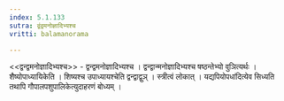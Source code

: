 ```yaml
---
index: 5.1.133
sutra: द्वंद्वमनोज्ञादिभ्यश्च
vritti: balamanorama

---
```

<<द्वन्द्वमनोज्ञादिभ्यश्च>> - द्वन्द्वमनोज्ञादिभ्यश्च । द्वन्द्वान्मनोज्ञादिभ्यश्च षष्ठन्तेभ्यो वुञित्यर्थः । शैष्योपाध्यायिकेति । शिष्यश्च उपाध्यायश्चेति द्वन्द्वाद्वुञ् । स्त्रीत्वं लोकात् । यद्यपियोपधा॑दित्येव सिध्यति तथापि गौपालपशुपालिकेत्युदाहरणं बोध्यम् । 